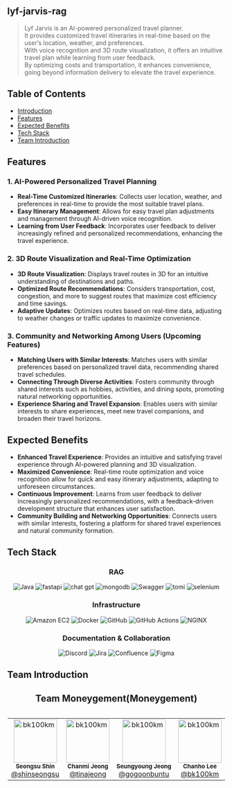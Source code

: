 ## lyf-jarvis-rag

> Lyf Jarvis is an AI-powered personalized travel planner.  
> It provides customized travel itineraries in real-time based on the user’s location, weather, and preferences.  
> With voice recognition and 3D route visualization, it offers an intuitive travel plan while learning from user feedback.  
> By optimizing costs and transportation, it enhances convenience, going beyond information delivery to elevate the travel experience.

## Table of Contents
- [Introduction](#introduction)
- [Features](#features)
- [Expected Benefits](#expected-benefits)
- [Tech Stack](#tech-stack)
- [Team Introduction](#team-introduction)

## Features

### 1. AI-Powered Personalized Travel Planning
- **Real-Time Customized Itineraries**: Collects user location, weather, and preferences in real-time to provide the most suitable travel plans.
- **Easy Itinerary Management**: Allows for easy travel plan adjustments and management through AI-driven voice recognition.
- **Learning from User Feedback**: Incorporates user feedback to deliver increasingly refined and personalized recommendations, enhancing the travel experience.

### 2. 3D Route Visualization and Real-Time Optimization
- **3D Route Visualization**: Displays travel routes in 3D for an intuitive understanding of destinations and paths.
- **Optimized Route Recommendations**: Considers transportation, cost, congestion, and more to suggest routes that maximize cost efficiency and time savings.
- **Adaptive Updates**: Optimizes routes based on real-time data, adjusting to weather changes or traffic updates to maximize convenience.

### 3. Community and Networking Among Users (Upcoming Features)
- **Matching Users with Similar Interests**: Matches users with similar preferences based on personalized travel data, recommending shared travel schedules.
- **Connecting Through Diverse Activities**: Fosters community through shared interests such as hobbies, activities, and dining spots, promoting natural networking opportunities.
- **Experience Sharing and Travel Expansion**: Enables users with similar interests to share experiences, meet new travel companions, and broaden their travel horizons.

## Expected Benefits

- **Enhanced Travel Experience**: Provides an intuitive and satisfying travel experience through AI-powered planning and 3D visualization.
- **Maximized Convenience**: Real-time route optimization and voice recognition allow for quick and easy itinerary adjustments, adapting to unforeseen circumstances.
- **Continuous Improvement**: Learns from user feedback to deliver increasingly personalized recommendations, with a feedback-driven development structure that enhances user satisfaction.
- **Community Building and Networking Opportunities**: Connects users with similar interests, fostering a platform for shared travel experiences and natural community formation.

## Tech Stack
<h3 style="text-align: center;">RAG</h3>
<p style="text-align: center;">
   <img src="https://img.shields.io/badge/python-007396?style=for-the-badge&logo=python&logoColor=white" alt="Java"/>
   <img src="https://img.shields.io/badge/fastapi-6DB33F?style=for-the-badge&logo=fastapi&logoColor=white" alt="fastapi"/>
   <img src="https://img.shields.io/badge/chatgpt-6DB33F?style=for-the-badge&logo=chatgpt&logoColor=white" alt="chat gpt"/>
   <img src="https://img.shields.io/badge/mongodb-4479A1?style=for-the-badge&logo=mongodb&logoColor=white" alt="mongodb"/>
   <img src="https://img.shields.io/badge/Swagger-85EA2D?style=for-the-badge&logo=swagger&logoColor=black" alt="Swagger"/>
   <img src="https://img.shields.io/badge/Tomi-02303A?style=for-the-badge&logo=tomi&logoColor=white" alt="tomi"/>
   <img src="https://img.shields.io/badge/selenium-02303A?style=for-the-badge&logo=selenium&logoColor=white" alt="selenium"/>
</p>

<h3 style="text-align: center;">Infrastructure</h3>
<p style="text-align: center;">
   <img src="https://img.shields.io/badge/Amazon EC2-FF9900?style=for-the-badge&logo=amazon-aws&logoColor=white" alt="Amazon EC2"/>
   <img src="https://img.shields.io/badge/Docker-2496ED?style=for-the-badge&logo=docker&logoColor=white" alt="Docker"/>
   <img src="https://img.shields.io/badge/GitHub-181717?style=for-the-badge&logo=github&logoColor=white" alt="GitHub"/>
   <img src="https://img.shields.io/badge/GitHub Actions-2088FF?style=for-the-badge&logo=github-actions&logoColor=white" alt="GitHub Actions"/>
   <img src="https://img.shields.io/badge/NGINX-009639?style=for-the-badge&logo=nginx&logoColor=white" alt="NGINX"/>
</p>

<h3 style="text-align: center;">Documentation & Collaboration</h3>
<p style="text-align: center;">
   <img src="https://img.shields.io/badge/Discord-7289DA?style=for-the-badge&logo=discord&logoColor=white" alt="Discord"/>
   <img src="https://img.shields.io/badge/Jira-0052CC?style=for-the-badge&logo=jira&logoColor=white" alt="Jira"/>
   <img src="https://img.shields.io/badge/Confluence-172B4D?style=for-the-badge&logo=confluence&logoColor=white" alt="Confluence"/>
   <img src="https://img.shields.io/badge/Figma-F24E1E?style=for-the-badge&logo=figma&logoColor=white" alt="Figma"/>
</p>

## Team Introduction
<h2 style="text-align: center;">Team Moneygement(Moneygement)</h2>

<div style="display: table; margin: 0 auto;">
  <table>
    <tr>
      <td style="text-align: center;">
        <img src="https://avatars.githubusercontent.com/u/24979159" width="100px;" alt="bk100km"/><br />
        <sub><b>Seongsu Shin</b></sub><br />
        <a href="https://github.com/shinseongsu" target="_blank">@shinseongsu</a>
      </td>
      <td style="text-align: center;">
        <img src="https://avatars.githubusercontent.com/u/53592454" width="100px;" alt="bk100km"/><br />
        <sub><b>Chanmi Jeong</b></sub><br />
        <a href="https://github.com/tinajeong" target="_blank">@tinajeong</a>
      </td>
      <td style="text-align: center;">
        <img src="https://avatars.githubusercontent.com/u/34636395" width="100px;" alt="bk100km"/><br />
        <sub><b>Seungyoung Jeong</b></sub><br />
        <a href="https://github.com/gogoonbuntu" target="_blank">@gogoonbuntu</a>
      </td>
      <td style="text-align: center;">
        <img src="https://avatars.githubusercontent.com/u/97321415" width="100px;" alt="bk100km"/><br />
        <sub><b>Chanho Lee</b></sub><br />
        <a href="https://github.com/bk100km" target="_blank">@bk100km</a>
      </td>
    </tr>
  </table>
</div>
